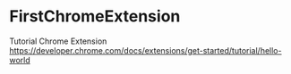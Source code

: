 # FirstChromeExtension
Tutorial Chrome Extension https://developer.chrome.com/docs/extensions/get-started/tutorial/hello-world
